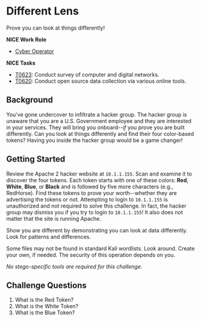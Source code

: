 # Different Lens

Prove you can look at things differently!

**NICE Work Role**

- [Cyber Operator](https://niccs.cisa.gov/workforce-development/nice-framework)

**NICE Tasks**

- [T0623](https://niccs.cisa.gov/workforce-development/nice-framework): Conduct survey of computer and digital networks.
- [T0620](https://niccs.cisa.gov/workforce-development/nice-framework): Conduct open source data collection via various online tools.

## Background

You've gone undercover to infiltrate a hacker group. The hacker group is unaware that you are a U.S. Government employee and they are interested in your services. They will bring you onboard--*if* you prove you are built differently. Can you look at things differently and find their four color-based tokens? Having you inside the hacker group would be a game changer!

## Getting Started

Review the Apache 2 hacker website at `10.1.1.155`. Scan and examine it to discover the four tokens. Each token starts with one of these colors: **Red**, **White**, **Blue**, or **Black** and is followed by five more characters (e.g., RedHorse). Find these tokens to prove your worth--whether they are advertising the tokens or not. Attempting to login to `10.1.1.155` is unauthorized and not required to solve this challenge. In fact, the hacker group may dismiss you if you try to login to `10.1.1.155`! It also does not matter that the site is running Apache.

Show you are different by demonstrating you can look at data differently. Look for patterns and differences.

Some files may not be found in standard Kali wordlists. Look around. Create your own, if needed. The security of this operation depends on you.

*No stego-specific tools are required for this challenge.*

## Challenge Questions

1. What is the Red Token?
2. What is the White Token?
3. What is the Blue Token?
